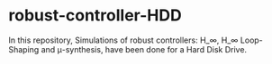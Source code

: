 # robust-controller-HDD
In this repository, Simulations of robust controllers: H_∞, H_∞ Loop-Shaping and μ-synthesis, have been done for a Hard Disk Drive.
